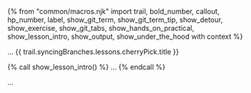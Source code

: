 {% from "common/macros.njk" import trail, bold_number, callout, hp_number, label, show_git_term, show_git_term_tip, show_detour, show_exercise, show_git_tabs, show_hands_on_practical, show_lesson_intro, show_output, show_under_the_hood with context %}

<span id="prereqs"></span>
<span id="outcomes">...</span>
<span id="title">{{ trail.syncingBranches.lessons.cherryPick.title }}</span>

<div id="body">
{% call show_lesson_intro() %}
...
{% endcall %}

...
</div>

<div id="extras">
</div>
